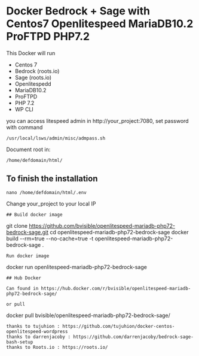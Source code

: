 # Docker Bedrock + Sage with Centos7 Openlitespeed MariaDB10.2 ProFTPD PHP7.2

This Docker will run

- Centos 7
- Bedrock (roots.io)
- Sage (roots.io)
- Openlitespedd
- MariaDB10.2
- ProFTPD
- PHP 7.2
- WP CLI

you can access litespeed admin in http://your_project:7080, set password with command

```/usr/local/lsws/admin/misc/admpass.sh```

Document root in:
```
/home/defdomain/html/
```
## To finish the installation
```
nano /home/defdomain/html/.env
```
Change your_project to your local IP
```
## Build docker image
```
git clone https://github.com/bvisible/openlitespeed-mariadb-php72-bedrock-sage.git
cd openlitespeed-mariadb-php72-bedrock-sage
docker build --rm=true --no-cache=true -t openlitespeed-mariadb-php72-bedrock-sage .
```
Run docker image
```
docker run openlitespeed-mariadb-php72-bedrock-sage
```
## Hub Docker

Can found in https://hub.docker.com/r/bvisible/openlitespeed-mariadb-php72-bedrock-sage/

or pull
```
docker pull bvisible/openlitespeed-mariadb-php72-bedrock-sage/
```
thanks to tujuhion : https://github.com/tujuhion/docker-centos-openlitespeed-wordpress
thanks to darrenjacoby : https://github.com/darrenjacoby/bedrock-sage-bash-setup
thanks to Roots.io : https://roots.io/
